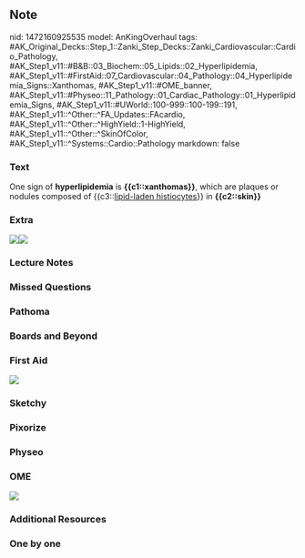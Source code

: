 ## Note
nid: 1472160925535
model: AnKingOverhaul
tags: #AK_Original_Decks::Step_1::Zanki_Step_Decks::Zanki_Cardiovascular::Cardio_Pathology, #AK_Step1_v11::#B&B::03_Biochem::05_Lipids::02_Hyperlipidemia, #AK_Step1_v11::#FirstAid::07_Cardiovascular::04_Pathology::04_Hyperlipidemia_Signs::Xanthomas, #AK_Step1_v11::#OME_banner, #AK_Step1_v11::#Physeo::11_Pathology::01_Cardiac_Pathology::01_Hyperlipidemia_Signs, #AK_Step1_v11::#UWorld::100-999::100-199::191, #AK_Step1_v11::^Other::^FA_Updates::FAcardio, #AK_Step1_v11::^Other::^HighYield::1-HighYield, #AK_Step1_v11::^Other::^SkinOfColor, #AK_Step1_v11::^Systems::Cardio::Pathology
markdown: false

### Text
<div>
  One sign of <b>hyperlipidemia</b> is <b>{{c1::xanthomas}}</b>,
  which are plaques or nodules composed of {{c3::<u>lipid-laden
  histiocytes</u>}} in <b>{{c2::skin}}</b>
</div>

### Extra
<img src="paste-312501820457302.jpg" draggable="false"><img src=
"paste-8fab2e332cb85576f3f00f2a1853d4cf48db587b.png">

### Lecture Notes


### Missed Questions


### Pathoma


### Boards and Beyond


### First Aid
<img src="tmpXCS_V2.png">

### Sketchy


### Pixorize


### Physeo


### OME
<div class="ome-widget">
  <a href="https://onlinemeded.org?ref=anki"><img src=
  "_OME_AnkiFlashcards_General_3.png"></a>
</div>

### Additional Resources


### One by one

